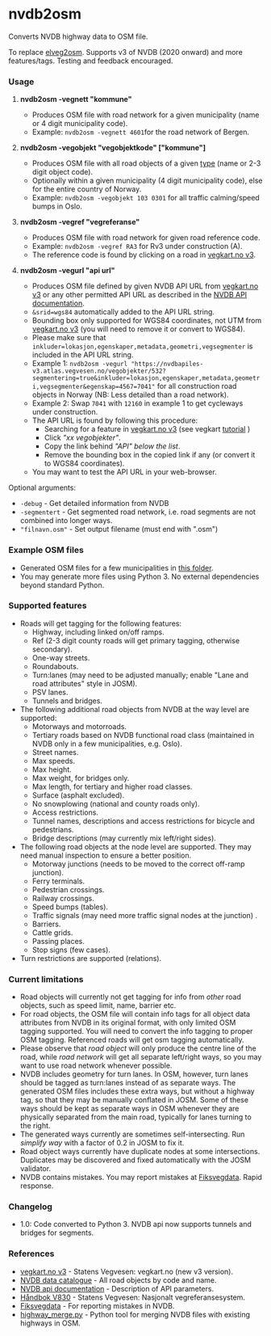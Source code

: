 # nvdb2osm
Converts NVDB highway data to OSM file.

To replace [elveg2osm](https://github.com/gomyhr/elveg2osm). Supports v3 of NVDB (2020 onward) and more features/tags. Testing and feedback encouraged.

### Usage
1. **nvdb2osm -vegnett "kommune"**
   - Produces OSM file with road network for a given municipality (name or 4 digit municipality code).
   - Example: `nvdb2osm -vegnett 4601`for the road network of Bergen.

2. **nvdb2osm -vegobjekt "vegobjektkode" ["kommune"]**
   - Produces OSM file with all road objects of a given [type](http://labs.vegdata.no/nvdb-datakatalog/) (name or 2-3 digit object code).
   - Optionally within a given municipality (4 digit municipality code), else for the entire country of Norway.
   - Example: `nvdb2osm -vegobjekt 103 0301` for all traffic calming/speed bumps in Oslo.

3. **nvdb2osm -vegref "vegreferanse"**
   - Produces OSM file with road network for given road reference code.
   - Example: `nvdb2osm -vegref RA3` for Rv3 under construction (A).
   - The reference code is found by clicking on a road in [vegkart.no v3](http://vegkart.no).

4. **nvdb2osm -vegurl "api url"**
   - Produces OSM file defined by given NVDB API URL from [vegkart.no v3](http://vegkart.no) or
   any other permitted API URL as described in the [NVDB API documentation](https://nvdbapiles-v3.atlas.vegvesen.no/dokumentasjon/).
   - `&srid=wgs84` automatically added to the API URL string.
   - Bounding box only supported for WGS84 coordinates, not UTM from [vegkart.no v3](http://vegkart.no) (you will need to remove it or convert to WGS84).
   - Please make sure that `inkluder=lokasjon,egenskaper,metadata,geometri,vegsegmenter` is included in the API URL string.
   - Example 1: `nvdb2osm -vegurl "https://nvdbapiles-v3.atlas.vegvesen.no/vegobjekter/532?segmentering=true&inkluder=lokasjon,egenskaper,metadata,geometri,vegsegmenter&egenskap=4567=7041"` for all construction road objects in Norway (NB: Less detailed than a road network).
   - Example 2: Swap `7041` with `12160` in example 1 to get cycleways under construction.
   - The API URL is found by following this procedure:
     - Searching for a feature in [vegkart.no v3](http://vegkart.no) (see vegkart [tutorial](https://www.vegdata.no/vegkart/brukerveiledning/) )
     - Click *"xx vegobjekter"*.
     - Copy the link behind *"API" below the list*.
     - Remove the bounding box in the copied link if any (or convert it to WGS84 coordinates).
   - You may want to test the API URL in your web-browser.

Optional arguments:

* `-debug` - Get detailed information from NVDB
* `-segmentert` - Get segmented road network, i.e. road segments are not combined into longer ways.
* `"filnavn.osm"` - Set output filename (must end with ".osm")

### Example OSM files

* Generated OSM files for a few municipalities in [this folder](https://www.jottacloud.com/s/059f4e21889c60d4e4aaa64cc857322b134).
* You may generate more files using Python 3. No external dependencies beyond standard Python.

### Supported features

* Roads will get tagging for the following features:
  - Highway, including linked on/off ramps.
  - Ref (2-3 digit county roads will get primary tagging, otherwise secondary).
  - One-way streets.
  - Roundabouts.
  - Turn:lanes (may need to be adjusted manually; enable "Lane and road attributes" style in JOSM).
  - PSV lanes.
  - Tunnels and bridges.
* The following additional road objects from NVDB at the way level are supported:
  - Motorways and motorroads.
  - Tertiary roads based on NVDB functional road class (maintained in NVDB only in a few municipalities, e.g. Oslo).
  - Street names.
  - Max speeds.
  - Max height.
  - Max weight, for bridges only.
  - Max length, for tertiary and higher road classes.
  - Surface (asphalt excluded).
  - No snowplowing (national and county roads only).
  - Access restrictions.
  - Tunnel names, descriptions and access restrictions for bicycle and pedestrians.
  - Bridge descriptions (may currently mix left/right sides).
* The following road objects at the node level are supported. They may need manual inspection to ensure a better position.
  - Motorway junctions (needs to be moved to the correct off-ramp junction).
  - Ferry terminals.
  - Pedestrian crossings.
  - Railway crossings.
  - Speed bumps (tables).
  - Traffic signals (may need more traffic signal nodes at the junction) .
  - Barriers.
  - Cattle grids.
  - Passing places.
  - Stop signs (few cases).
* Turn restrictions are supported (relations).

### Current limitations

* Road objects will currently not get tagging for info from *other* road objects, such as speed limit, name, barrier etc.
* For road objects, the OSM file will contain info tags for all object data attributes from NVDB in its original format, with only limited OSM tagging supported. You will need to convert the info tagging to proper OSM tagging. Referenced roads will get osm tagging automatically.
* Please observe that *road object* will only produce the centre line of the road, while *road network* will get all separate left/right ways, so you may want to use road network whenever possible.
* NVDB includes geometry for turn lanes. In OSM, however, turn lanes should be tagged as turn:lanes instead of as separate ways. The generated OSM files includes these extra ways, but without a highway tag, so that they may be manually conflated in JOSM. Some of these ways should be kept as separate ways in OSM whenever they are physically separated from the main road, typically for lanes turning to the right.
* The generated ways currently are sometimes self-intersecting. Run *simplify way* with a factor of 0.2 in JOSM to fix it. 
* Road object ways currently have duplicate nodes at some intersections. Duplicates may be discovered and fixed automatically with the JOSM validator.
* NVDB contains mistakes. You may report mistakes at [Fiksvegdata](https://fiksvegdata.opentns.org/). Rapid response.

### Changelog

* 1.0: Code converted to Python 3. NVDB api now supports tunnels and bridges for segments.

### References

* [vegkart.no v3](http://vegkart.no) - Statens Vegvesen: vegkart.no (new v3 version).
* [NVDB data catalogue](https://labs.vegdata.no/nvdb-datakatalog/) - All road objects by code and name.
* [NVDB api documentation](https://nvdbapiles-v3.atlas.vegvesen.no/dokumentasjon/) - Description of API parameters.
* [Håndbok V830](https://www.vegvesen.no/_attachment/61505) - Statens Vegvesen: Nasjonalt vegreferansesystem.
* [Fiksvegdata](https://fiksvegdata.opentns.org/) - For reporting mistakes in NVDB.
* [highway_merge.py](https://github.com/osmno/highway_merge) - Python tool for merging NVDB files with existing highways in OSM.
